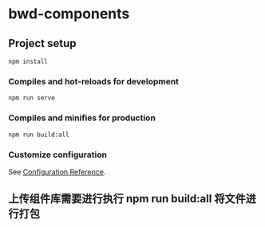 # bwd-components

## Project setup
```
npm install
```

### Compiles and hot-reloads for development
```
npm run serve
```

### Compiles and minifies for production
```
npm run build:all
```


### Customize configuration
See [Configuration Reference](https://cli.vuejs.org/config/).

## 上传组件库需要进行执行 npm run build:all 将文件进行打包
